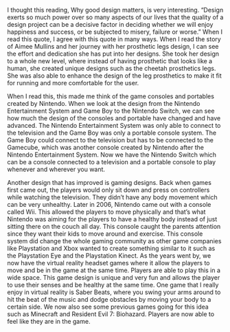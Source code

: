 I thought this reading, Why good design matters, is very interesting. “Design exerts so much power over so many aspects of our 
lives that the quality of a design project can be a decisive factor in deciding whether we will enjoy happiness and success, or 
be subjected to misery, failure or worse.” When I read this quote, I agree with this quote in many ways. When I read the story of 
Aimee Mullins and her journey with her prosthetic legs design, I can see the effort and dedication she has put into her designs. 
She took her design to a whole new level, where instead of having prosthetic that looks like a human, she created unique designs 
such as the cheetah prosthetics legs. She was also able to enhance the design of the leg prosthetics to make it fit for running 
and more comfortable for the user.  

When I read this, this made me think of the game consoles and portables created by Nintendo. When we look at the design from the 
Nintendo Entertainment System and Game Boy to the Nintendo Switch, we can see how much the design of the consoles and portable 
have changed and have advanced. The Nintendo Entertainment System was only able to connect to the television and the Game Boy was 
only a portable console system. The Game Boy could connect to the television but has to be connected to the Gamecube, which was 
another console created by Nintendo after the Nintendo Entertainment System. Now we have the Nintendo Switch which can be a 
console connected to a television and a portable console to play whenever and wherever you want. 

Another design that has improved is gaming designs. Back when games first came out, the players would only sit down and press on 
controllers while watching the television. They didn’t have any body movement which can be very unhealthy. Later in 2006, Nintendo 
came out with a console called Wii. This allowed the players to move physically and that’s what Nintendo was aiming for the players 
to have a healthy body instead of just sitting there on the couch all day. This console caught the parents attention since they want 
their kids to move around and exercise. This console system did change the whole gaming community as other game companies like 
Playstation and Xbox wanted to create something similar to it such as the Playstation Eye and the Playstation Kinect. As the years 
went by, we now have the virtual reality headset games where it allow the players to move and be in the game at the same time. 
Players are able to play this in a wide space. This game design is unique and very fun and allows the player to use their senses 
and be healthy at the same time. One game that I really enjoy in virtual reality is Saber Beats, where you swing your arms around 
to hit the beat of the music and dodge obstacles by moving your body to a certain side. We now also see some previous games going 
for this idea such as Minecraft and Resident Evil 7: Biohazard. Players are now able to feel like they are in the game. 
